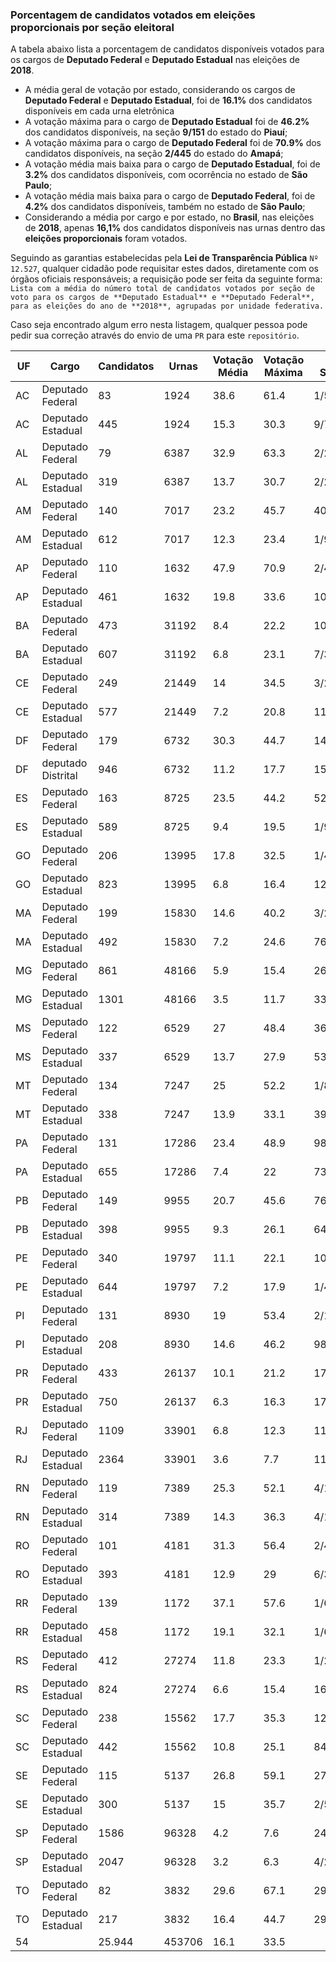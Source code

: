### Porcentagem de candidatos votados em eleições proporcionais por seção eleitoral

A tabela abaixo lista a porcentagem de candidatos disponíveis votados para os cargos de **Deputado Federal** e **Deputado Estadual** nas eleições de **2018**.

- A média geral de votação por estado, considerando os cargos de **Deputado Federal** e **Deputado Estadual**, foi de **16.1%** dos candidatos disponíveis em cada urna eletrônica
- A votação máxima para o cargo de **Deputado Estadual** foi de **46.2%** dos candidatos disponíveis, na seção **9/151** do estado do **Piauí**;
- A votação máxima para o cargo de **Deputado Federal** foi de **70.9%** dos candidatos disponíveis, na seção **2/445** do estado do **Amapá**;
- A votação média mais baixa para o cargo de **Deputado Estadual**, foi de **3.2%** dos candidatos disponíveis, com ocorrência no estado de **São Paulo**;
- A votação média mais baixa para o cargo de **Deputado Federal**, foi de **4.2%** dos candidatos disponíveis, também no estado de **São Paulo**;
- Considerando a média por cargo e por estado, no **Brasil**, nas eleições de **2018**, apenas **16,1%** dos candidatos disponíveis nas urnas dentro das **eleições proporcionais** foram votados.

Seguindo as garantias estabelecidas pela **Lei de Transparência Pública** `Nº 12.527`, qualquer cidadão pode requisitar estes dados, diretamente com os órgãos oficiais responsáveis; a requisição pode ser feita da seguinte forma: `Lista com a média do número total de candidatos votados por seção de voto para os cargos de **Deputado Estadual** e **Deputado Federal**, para as eleições do ano de **2018**, agrupadas por unidade federativa.`

Caso seja encontrado algum erro nesta listagem, qualquer pessoa pode pedir sua correção através do envio de uma `PR` para este `repositório`.

| UF  | Cargo              | Candidatos | Urnas  | Votação Média | Votação Máxima | ← Seção | Votação Mínima | ← Seção |
| --- | ------------------ | ---------- | ------ | ------------- | -------------- | ------- | -------------- | ------- |
| AC  | Deputado Federal   | 83         | 1924   | 38.6          | 61.4           | 1/5     | 3.6            | 5/74    |
| AC  | Deputado Estadual  | 445        | 1924   | 15.3          | 30.3           | 9/71    | 1.3            | 7/67    |
| AL  | Deputado Federal   | 79         | 6387   | 32.9          | 63.3           | 2/215   | 1.3            | 2/410   |
| AL  | Deputado Estadual  | 319        | 6387   | 13.7          | 30.7           | 2/211   | 0.9            | 2/410   |
| AM  | Deputado Federal   | 140        | 7017   | 23.2          | 45.7           | 40/365  | 0.7            | 42/26   |
| AM  | Deputado Estadual  | 612        | 7017   | 12.3          | 23.4           | 1/910   | 0.2            | 42/29   |
| AP  | Deputado Federal   | 110        | 1632   | 47.9          | 70.9           | 2/445   | 3.6            | 11/26   |
| AP  | Deputado Estadual  | 461        | 1632   | 19.8          | 33.6           | 10/78   | 1.5            | 8/11    |
| BA  | Deputado Federal   | 473        | 31192  | 8.4           | 22.2           | 10/919  | 0.4            | 64/239  |
| BA  | Deputado Estadual  | 607        | 31192  | 6.8           | 23.1           | 7/354   | 0.5            | 111/233 |
| CE  | Deputado Federal   | 249        | 21449  | 14            | 34.5           | 3/253   | 1.2            | 61/104  |
| CE  | Deputado Estadual  | 577        | 21449  | 7.2           | 20.8           | 118/493 | 0.3            | 25/207  |
| DF  | Deputado Federal   | 179        | 6732   | 30.3          | 44.7           | 14/69   | 0.6            | 1/684   |
| DF  | deputado Distrital | 946        | 6732   | 11.2          | 17.7           | 15/357  | 0.1            | 1/684   |
| ES  | Deputado Federal   | 163        | 8725   | 23.5          | 44.2           | 52/644  | 2.5            | 20/158  |
| ES  | Deputado Estadual  | 589        | 8725   | 9.4           | 19.5           | 1/935   | 0.8            | 35/102  |
| GO  | Deputado Federal   | 206        | 13995  | 17.8          | 32.5           | 1/402   | 2.4            | 47/44   |
| GO  | Deputado Estadual  | 823        | 13995  | 6.8           | 16.4           | 127/562 | 1              | 19/137  |
| MA  | Deputado Federal   | 199        | 15830  | 14.6          | 40.2           | 3/256   | 1              | 64/13   |
| MA  | Deputado Estadual  | 492        | 15830  | 7.2           | 24.6           | 76/453  | 0.2            | 64/13   |
| MG  | Deputado Federal   | 861        | 48166  | 5.9           | 15.4           | 26/133  | 0.1            | 293/75  |
| MG  | Deputado Estadual  | 1301       | 48166  | 3.5           | 11.7           | 332/199 | 0.1            | 293/75  |
| MS  | Deputado Federal   | 122        | 6529   | 27            | 48.4           | 36/368  | 4.1            | 41/48   |
| MS  | Deputado Estadual  | 337        | 6529   | 13.7          | 27.9           | 53/40   | 1.2            | 7/175   |
| MT  | Deputado Federal   | 134        | 7247   | 25            | 52.2           | 1/858   | 1.5            | 33/209  |
| MT  | Deputado Estadual  | 338        | 7247   | 13.9          | 33.1           | 39/709  | 0.6            | 15/239  |
| PA  | Deputado Federal   | 131        | 17286  | 23.4          | 48.9           | 98/161  | 0.8            | 7/348   |
| PA  | Deputado Estadual  | 655        | 17286  | 7.4           | 22             | 73/589  | 0.2            | 7/348   |
| PB  | Deputado Federal   | 149        | 9955   | 20.7          | 45.6           | 76/187  | 2.7            | 74/130  |
| PB  | Deputado Estadual  | 398        | 9955   | 9.3           | 26.1           | 64/391  | 0.8            | 25/133  |
| PE  | Deputado Federal   | 340        | 19797  | 11.1          | 22.1           | 10/74   | 1.2            | 57/185  |
| PE  | Deputado Estadual  | 644        | 19797  | 7.2           | 17.9           | 1/426   | 0.5            | 55/245  |
| PI  | Deputado Federal   | 131        | 8930   | 19            | 53.4           | 2/186   | 1.5            | 34/142  |
| PI  | Deputado Estadual  | 208        | 8930   | 14.6          | 46.2           | 98/13   | 1.4            | 9/151   |
| PR  | Deputado Federal   | 433        | 26137  | 10.1          | 21.2           | 178/537 | 0.9            | 155/451 |
| PR  | Deputado Estadual  | 750        | 26137  | 6.3           | 16.3           | 177/188 | 0.3            | 131/83  |
| RJ  | Deputado Federal   | 1109       | 33901  | 6.8           | 12.3           | 118/434 | 0.7            | 111/162 |
| RJ  | Deputado Estadual  | 2364       | 33901  | 3.6           | 7.7            | 119/249 | 0.3            | 60/53   |
| RN  | Deputado Federal   | 119        | 7389   | 25.3          | 52.1           | 4/173   | 5              | 52/33   |
| RN  | Deputado Estadual  | 314        | 7389   | 14.3          | 36.3           | 4/169   | 1.3            | 43/116  |
| RO  | Deputado Federal   | 101        | 4181   | 31.3          | 56.4           | 2/402   | 4              | 6/1     |
| RO  | Deputado Estadual  | 393        | 4181   | 12.9          | 29             | 6/306   | 1.5            | 5/13    |
| RR  | Deputado Federal   | 139        | 1172   | 37.1          | 57.6           | 1/693   | 1.4            | 3/226   |
| RR  | Deputado Estadual  | 458        | 1172   | 19.1          | 32.1           | 1/679   | 0.2            | 3/226   |
| RS  | Deputado Federal   | 412        | 27274  | 11.8          | 23.3           | 1/214   | 0.7            | 114/580 |
| RS  | Deputado Estadual  | 824        | 27274  | 6.6           | 15.4           | 160/412 | 0.4            | 14/165  |
| SC  | Deputado Federal   | 238        | 15562  | 17.7          | 35.3           | 12/450  | 0.8            | 22/151  |
| SC  | Deputado Estadual  | 442        | 15562  | 10.8          | 25.1           | 84/190  | 0.2            | 6/239   |
| SE  | Deputado Federal   | 115        | 5137   | 26.8          | 59.1           | 27/300  | 4.3            | 16/77   |
| SE  | Deputado Estadual  | 300        | 5137   | 15            | 35.7           | 2/544   | 1              | 23/67   |
| SP  | Deputado Federal   | 1586       | 96328  | 4.2           | 7.6            | 249/622 | 0.1            | 185/373 |
| SP  | Deputado Estadual  | 2047       | 96328  | 3.2           | 6.3            | 4/238   | 0              | 185/372 |
| TO  | Deputado Federal   | 82         | 3832   | 29.6          | 67.1           | 29/155  | 2.4            | 15/72   |
| TO  | Deputado Estadual  | 217        | 3832   | 16.4          | 44.7           | 29/202  | 1.4            | 15/72   |
| 54  |                    | 25.944     | 453706 | 16.1          | 33.5           |         | 1.3            |         |
